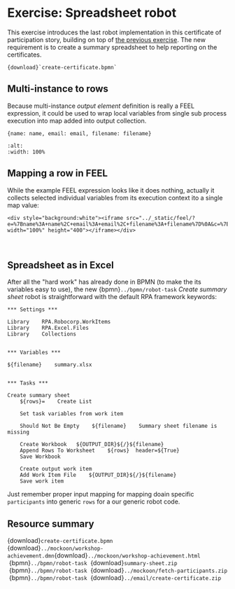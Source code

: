 # Exercise: Spreadsheet robot

This exercise introduces the last robot implementation in this certificate of participation story, building on top of [the previous exercise](../mockoon/index.md). The new requirement is to create a summary spreadsheet to help reporting on the certificates.

```{bpmn-figure} create-certificate
{download}`create-certificate.bpmn`
```


## Multi-instance to rows

Because multi-instance *output element* definition is really a FEEL expression, it could be used to wrap local variables from single sub process execution into map added into output collection.

```feel
{name: name, email: email, filename: filename}
```

```{figure} modeler-multi-instance-output.png
:alt:
:width: 100%
```


## Mapping a row in FEEL

While the example FEEL expression looks like it does nothing, actually it collects selected individual variables from its execution context ito a single map value:

```{raw} html
<div style="background:white"><iframe src="../_static/feel/?e=%7Bname%3A+name%2C+email%3A+email%2C+filename%3A+filename%7D%0A&c=%7B%0A++%22name%22%3A+%22Quentin+Conn%22%2C%0A++%22email%22%3A+%22Terry.Toy%40gmail.com%22%2C%0A++%22filename%22%3A+%22Quentin+Conn.pdf%22%0A%7D&t=expression" width="100%" height="400"></iframe></div>
```
<br/>


## Spreadsheet as in Excel

After all the "hard work" has already done in BPMN (to make the its variables easy to use), the new {bpmn}`../bpmn/robot-task` *Create summary sheet* robot is straightforward with the default RPA framework keywords:

```robotframework
*** Settings ***

Library    RPA.Robocorp.WorkItems
Library    RPA.Excel.Files
Library    Collections


*** Variables ***

${filename}    summary.xlsx


*** Tasks ***

Create summary sheet
    ${rows}=    Create List

    Set task variables from work item

    Should Not Be Empty    ${filename}    Summary sheet filename is missing

    Create Workbook   ${OUTPUT_DIR}${/}${filename}
    Append Rows To Worksheet    ${rows}  header=${True}
    Save Workbook

    Create output work item
    Add Work Item File    ${OUTPUT_DIR}${/}${filename}
    Save work item
```

Just remember proper input mapping for mapping doain specific `participants` into generic `rows` for a our generic robot code.

## Resource summary

{download}`create-certificate.bpmn`<br/>
{download}`../mockoon/workshop-achievement.dmn`{download}`../mockoon/workshop-achievement.html`<br/>
&nbsp;{bpmn}`../bpmn/robot-task`&nbsp; {download}`summary-sheet.zip`<br/>
&nbsp;{bpmn}`../bpmn/robot-task`&nbsp; {download}`../mockoon/fetch-participants.zip`<br/>
&nbsp;{bpmn}`../bpmn/robot-task`&nbsp; {download}`../email/create-certificate.zip`


